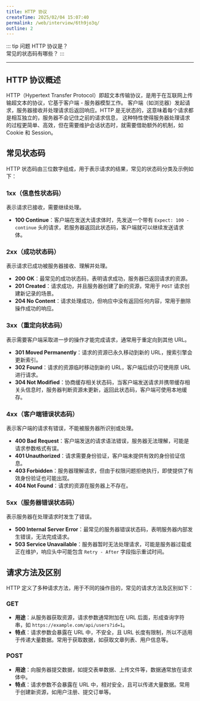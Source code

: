 ```yaml
---
title: HTTP 协议
createTime: 2025/02/04 15:07:40
permalink: /web/interview/6th9jo3q/
outline: 2
---
```



::: tip 问题
HTTP 协议是？   
常见的状态码有哪些？
:::

---

## HTTP 协议概述
HTTP（Hypertext Transfer Protocol）即超文本传输协议，是用于在互联网上传输超文本的协议，它基于客户端 - 服务器模型工作。
客户端（如浏览器）发起请求，服务器接收并处理请求后返回响应。HTTP 是无状态的，这意味着每个请求都是相互独立的，服务器不会记住之前的请求信息，
这种特性使得服务器处理请求的过程更简单、高效，但在需要维护会话状态时，就需要借助额外的机制，如 Cookie 和 Session。

## 常见状态码
HTTP 状态码由三位数字组成，用于表示请求的结果，常见的状态码分类及示例如下：

### 1xx（信息性状态码）
表示请求已接收，需要继续处理。
- **100 Continue**：客户端在发送大请求体时，先发送一个带有 `Expect: 100 - continue` 头的请求，若服务器返回此状态码，客户端就可以继续发送请求体。

### 2xx（成功状态码）
表示请求已成功被服务器接收、理解并处理。
- **200 OK**：最常见的成功状态码，表明请求成功，服务器已返回请求的资源。
- **201 Created**：请求成功，并且服务器创建了新的资源，常用于 `POST` 请求创建新记录的场景。
- **204 No Content**：请求处理成功，但响应中没有返回任何内容，常用于删除操作成功的响应。

### 3xx（重定向状态码）
表示需要客户端采取进一步的操作才能完成请求，通常用于重定向到其他 URL。
- **301 Moved Permanently**：请求的资源已永久移动到新的 URL，搜索引擎会更新索引。
- **302 Found**：请求的资源临时移动到新的 URL，客户端后续仍可使用原 URL 进行请求。
- **304 Not Modified**：协商缓存相关状态码，当客户端发送请求并携带缓存相关头信息时，服务器判断资源未更新，返回此状态码，客户端可使用本地缓存。

### 4xx（客户端错误状态码）
表示客户端的请求有错误，不能被服务器所识别或处理。
- **400 Bad Request**：客户端发送的请求语法错误，服务器无法理解，可能是请求参数格式有误。
- **401 Unauthorized**：请求需要身份验证，客户端未提供有效的身份验证信息。
- **403 Forbidden**：服务器理解请求，但由于权限问题拒绝执行，即使提供了有效身份验证也可能出现。
- **404 Not Found**：请求的资源在服务器上不存在。

### 5xx（服务器错误状态码）
表示服务器在处理请求时发生了错误。
- **500 Internal Server Error**：最常见的服务器错误状态码，表明服务器内部发生错误，无法完成请求。
- **503 Service Unavailable**：服务器暂时无法处理请求，可能是服务器过载或正在维护，响应头中可能包含 `Retry - After` 字段指示重试时间。

## 请求方法及区别
HTTP 定义了多种请求方法，用于不同的操作目的，常见的请求方法及区别如下：

### GET
- **用途**：从服务器获取资源，请求参数通常附加在 URL 后面，形成查询字符串，如 `https://example.com/api/users?id=1`。
- **特点**：请求参数会暴露在 URL 中，不安全，且 URL 长度有限制，所以不适用于传递大量数据。常用于获取数据，如获取文章列表、用户信息等。

### POST
- **用途**：向服务器提交数据，如提交表单数据、上传文件等，数据通常放在请求体中。
- **特点**：请求参数不会暴露在 URL 中，相对安全，且可以传递大量数据。常用于创建新资源，如用户注册、提交订单等。

